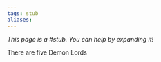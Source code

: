 ```yaml
---
tags: stub
aliases:
---
```


*This page is a #stub. You can help by expanding it!*

There are five Demon Lords